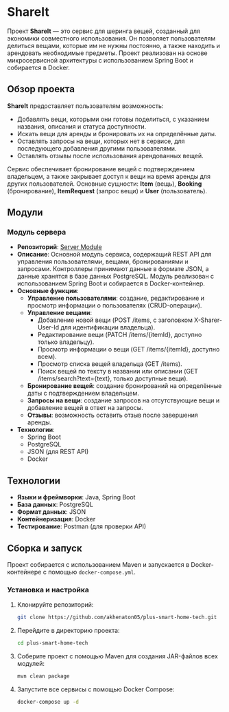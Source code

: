 # ShareIt

Проект **ShareIt** — это сервис для шеринга вещей, созданный для экономики совместного использования. Он позволяет пользователям делиться вещами, которые им не нужны постоянно, а также находить и арендовать необходимые предметы. Проект реализован на основе микросервисной архитектуры с использованием Spring Boot и собирается в Docker.

## Обзор проекта

**ShareIt** предоставляет пользователям возможность:
- Добавлять вещи, которыми они готовы поделиться, с указанием названия, описания и статуса доступности.
- Искать вещи для аренды и бронировать их на определённые даты.
- Оставлять запросы на вещи, которых нет в сервисе, для последующего добавления другими пользователями.
- Оставлять отзывы после использования арендованных вещей.

Сервис обеспечивает бронирование вещей с подтверждением владельцем, а также закрывает доступ к вещи на время аренды для других пользователей. Основные сущности: **Item** (вещь), **Booking** (бронирование), **ItemRequest** (запрос вещи) и **User** (пользователь).

## Модули

### Модуль сервера
- **Репозиторий**: [Server Module](https://github.com/akhenaton05/java-shareit/tree/main/server)
- **Описание**: Основной модуль сервиса, содержащий REST API для управления пользователями, вещами, бронированиями и запросами. Контроллеры принимают данные в формате JSON, а данные хранятся в базе данных PostgreSQL. Модуль реализован с использованием Spring Boot и собирается в Docker-контейнер.
- **Основные функции**:
    - **Управление пользователями**: создание, редактирование и просмотр информации о пользователях (CRUD-операции).
    - **Управление вещами**:
        - Добавление новой вещи (POST /items, с заголовком X-Sharer-User-Id для идентификации владельца).
        - Редактирование вещи (PATCH /items/{itemId}, доступно только владельцу).
        - Просмотр информации о вещи (GET /items/{itemId}, доступно всем).
        - Просмотр списка вещей владельца (GET /items).
        - Поиск вещей по тексту в названии или описании (GET /items/search?text={text}, только доступные вещи).
    - **Бронирование вещей**: создание бронирований на определённые даты с подтверждением владельцем.
    - **Запросы на вещи**: создание запросов на отсутствующие вещи и добавление вещей в ответ на запросы.
    - **Отзывы**: возможность оставить отзыв после завершения аренды.
- **Технологии**:
    - Spring Boot
    - PostgreSQL
    - JSON (для REST API)
    - Docker

## Технологии
- **Языки и фреймворки**: Java, Spring Boot
- **База данных**: PostgreSQL
- **Формат данных**: JSON
- **Контейнеризация**: Docker
- **Тестирование**: Postman (для проверки API)

## Сборка и запуск

Проект собирается с использованием Maven и запускается в Docker-контейнере с помощью `docker-compose.yml`.

### Установка и настройка
1. Клонируйте репозиторий:
   ```bash
   git clone https://github.com/akhenaton05/plus-smart-home-tech.git
2. Перейдите в директорию проекта:
   ```bash
   cd plus-smart-home-tech
3. Соберите проект с помощью Maven для создания JAR-файлов всех модулей:
   ```bash
   mvn clean package
4. Запустите все сервисы с помощью Docker Compose:
   ```bash
   docker-compose up -d